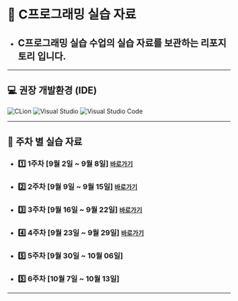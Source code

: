 # 📝 C프로그래밍 실습 자료
- ## C프로그래밍 실습 수업의 실습 자료를 보관하는 리포지토리 입니다.

-----
## 💻 권장 개발환경 (IDE)
![CLion](https://img.shields.io/badge/CLion-%2300d980.svg?style=for-the-badge&logo=clion&logoColor=white)
![Visual Studio](https://img.shields.io/badge/Visual_Stduio-%23cb95f8.svg?style=for-the-badge&logo=&logoColor=white)
![Visual Studio Code](https://img.shields.io/badge/Visual_Stduio_Code-%230069b9.svg?style=for-the-badge&logo=&logoColor=white)

-----
## 📆 주차 별 실습 자료
- ### 1️⃣ 1주차 [9월 2일 ~ 9월 8일] [`바로가기`](./lab01/README.md)
- ### 2️⃣ 2주차 [9월 9일 ~ 9월 15일] [`바로가기`](./lab02/README.md)
- ### 3️⃣ 3주차 [9월 16일 ~ 9월 22일] [`바로가기`](./lab03/README.md)
- ### 4️⃣ 4주차 [9월 23일 ~ 9월 29일] [`바로가기`](./lab04/README.md)
- ### 5️⃣ 5주차 [9월 30일 ~ 10월 06일]
- ### 5️⃣ 6주차 [10월 7일 ~ 10월 13일]
-----
